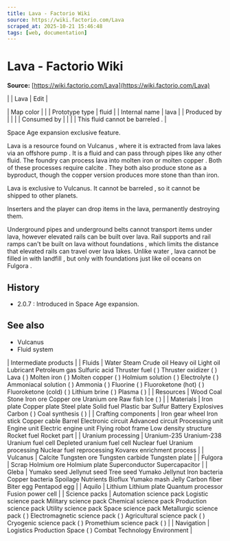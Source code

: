 ```yaml
---
title: Lava - Factorio Wiki
source: https://wiki.factorio.com/Lava
scraped_at: 2025-10-21 15:46:48
tags: [web, documentation]
---
```


# Lava - Factorio Wiki

**Source:** [https://wiki.factorio.com/Lava](https://wiki.factorio.com/Lava)


|  | Lava | Edit |

| Map color |  |
| Prototype type | fluid |
| Internal name | lava |
| Produced by |
|  |
| Consumed by |
|  |
| This fluid cannot be barreled . |

Space Age expansion exclusive feature.

Lava is a resource found on Vulcanus , where it is extracted from lava lakes via an offshore pump . It is a fluid and can pass through pipes like any other fluid. The foundry can process lava into molten iron or molten copper . Both of these processes require calcite . They both also produce stone as a byproduct, though the copper version produces more stone than than iron.

Lava is exclusive to Vulcanus. It cannot be barreled , so it cannot be shipped to other planets.

Inserters and the player can drop items in the lava, permanently destroying them.

Underground pipes and underground belts cannot transport items under lava, however elevated rails can be built over lava. Rail supports and rail ramps can't be built on lava without foundations , which limits the distance that elevated rails can travel over lava lakes. Unlike water , lava cannot be filled in with landfill , but only with foundations just like oil oceans on Fulgora .

## History

- 2.0.7 : Introduced in Space Age expansion.

## See also

- Vulcanus
- Fluid system

| Intermediate products |
| Fluids | Water Steam Crude oil Heavy oil Light oil Lubricant Petroleum gas Sulfuric acid Thruster fuel ( ) Thruster oxidizer ( ) Lava ( ) Molten iron ( ) Molten copper ( ) Holmium solution ( ) Electrolyte ( ) Ammoniacal solution ( ) Ammonia ( ) Fluorine ( ) Fluoroketone (hot) ( ) Fluoroketone (cold) ( ) Lithium brine ( ) Plasma ( ) |
| Resources | Wood Coal Stone Iron ore Copper ore Uranium ore Raw fish Ice ( ) |
| Materials | Iron plate Copper plate Steel plate Solid fuel Plastic bar Sulfur Battery Explosives Carbon ( ) Coal synthesis ( ) |
| Crafting components | Iron gear wheel Iron stick Copper cable Barrel Electronic circuit Advanced circuit Processing unit Engine unit Electric engine unit Flying robot frame Low density structure Rocket fuel Rocket part |
| Uranium processing | Uranium-235 Uranium-238 Uranium fuel cell Depleted uranium fuel cell Nuclear fuel Uranium processing Nuclear fuel reprocessing Kovarex enrichment process |
| Vulcanus | Calcite Tungsten ore Tungsten carbide Tungsten plate |
| Fulgora | Scrap Holmium ore Holmium plate Superconductor Supercapacitor |
| Gleba | Yumako seed Jellynut seed Tree seed Yumako Jellynut Iron bacteria Copper bacteria Spoilage Nutrients Bioflux Yumako mash Jelly Carbon fiber Biter egg Pentapod egg |
| Aquilo | Lithium Lithium plate Quantum processor Fusion power cell |
| Science packs | Automation science pack Logistic science pack Military science pack Chemical science pack Production science pack Utility science pack Space science pack Metallurgic science pack ( ) Electromagnetic science pack ( ) Agricultural science pack ( ) Cryogenic science pack ( ) Promethium science pack ( ) |
| Navigation | Logistics Production Space ( ) Combat Technology Environment |

